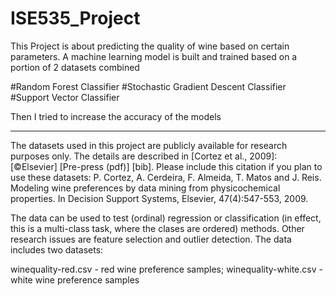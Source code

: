 # ISE535_Project
This Project is about predicting the quality of wine based on certain parameters.
A machine learning model is built and trained based on a portion of 2 datasets combined

#Random Forest Classifier #Stochastic Gradient Descent Classifier #Support Vector Classifier

Then I tried to increase the accuracy of the models

-------------------------------------------------------------------------------------

The datasets used in this project are publicly available for research purposes only. The details are described in [Cortez et al., 2009]: [©Elsevier] [Pre-press (pdf)] [bib]. 
Please include this citation if you plan to use these datasets:
P. Cortez, A. Cerdeira, F. Almeida, T. Matos and J. Reis. Modeling wine preferences by data mining from physicochemical properties. 
In Decision Support Systems, Elsevier, 47(4):547-553, 2009.

The data can be used to test (ordinal) regression or classification (in effect, this is a multi-class task, where the clases are ordered) methods. 
Other research issues are feature selection and outlier detection. The data includes two datasets:

winequality-red.csv - red wine preference samples;
winequality-white.csv - white wine preference samples
